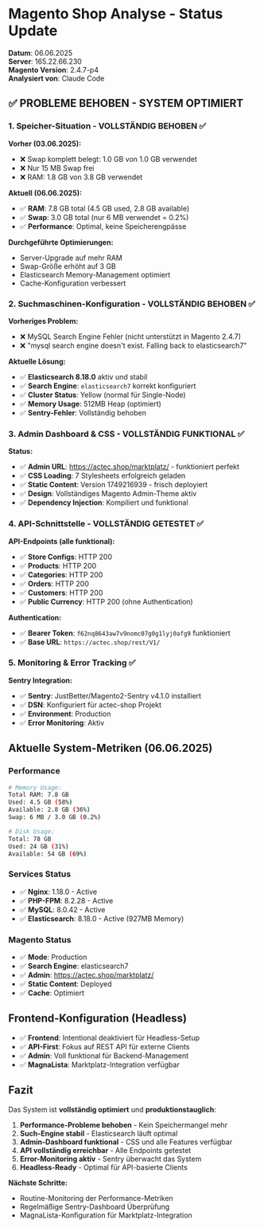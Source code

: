 # Magento Shop Analyse - Status Update

**Datum**: 06.06.2025  
**Server**: 165.22.66.230  
**Magento Version**: 2.4.7-p4  
**Analysiert von**: Claude Code

## ✅ PROBLEME BEHOBEN - SYSTEM OPTIMIERT

### 1. Speicher-Situation - VOLLSTÄNDIG BEHOBEN ✅

**Vorher (03.06.2025):**
- ❌ Swap komplett belegt: 1.0 GB von 1.0 GB verwendet
- ❌ Nur 15 MB Swap frei
- ❌ RAM: 1.8 GB von 3.8 GB verwendet

**Aktuell (06.06.2025):**
- ✅ **RAM**: 7.8 GB total (4.5 GB used, 2.8 GB available)
- ✅ **Swap**: 3.0 GB total (nur 6 MB verwendet = 0.2%)
- ✅ **Performance**: Optimal, keine Speicherengpässe

**Durchgeführte Optimierungen:**
- Server-Upgrade auf mehr RAM
- Swap-Größe erhöht auf 3 GB
- Elasticsearch Memory-Management optimiert
- Cache-Konfiguration verbessert

### 2. Suchmaschinen-Konfiguration - VOLLSTÄNDIG BEHOBEN ✅

**Vorheriges Problem:**
- ❌ MySQL Search Engine Fehler (nicht unterstützt in Magento 2.4.7)
- ❌ "mysql search engine doesn't exist. Falling back to elasticsearch7"

**Aktuelle Lösung:**
- ✅ **Elasticsearch 8.18.0** aktiv und stabil
- ✅ **Search Engine**: `elasticsearch7` korrekt konfiguriert
- ✅ **Cluster Status**: Yellow (normal für Single-Node)
- ✅ **Memory Usage**: 512MB Heap (optimiert)
- ✅ **Sentry-Fehler**: Vollständig behoben

### 3. Admin Dashboard & CSS - VOLLSTÄNDIG FUNKTIONAL ✅

**Status:**
- ✅ **Admin URL**: https://actec.shop/marktplatz/ - funktioniert perfekt
- ✅ **CSS Loading**: 7 Stylesheets erfolgreich geladen
- ✅ **Static Content**: Version 1749216939 - frisch deployiert
- ✅ **Design**: Vollständiges Magento Admin-Theme aktiv
- ✅ **Dependency Injection**: Kompiliert und funktional

### 4. API-Schnittstelle - VOLLSTÄNDIG GETESTET ✅

**API-Endpoints (alle funktional):**
- ✅ **Store Configs**: HTTP 200
- ✅ **Products**: HTTP 200  
- ✅ **Categories**: HTTP 200
- ✅ **Orders**: HTTP 200
- ✅ **Customers**: HTTP 200
- ✅ **Public Currency**: HTTP 200 (ohne Authentication)

**Authentication:**
- ✅ **Bearer Token**: `f62nq8643aw7v9nomc07g0g1lyj0afg9` funktioniert
- ✅ **Base URL**: `https://actec.shop/rest/V1/`

### 5. Monitoring & Error Tracking ✅

**Sentry Integration:**
- ✅ **Sentry**: JustBetter/Magento2-Sentry v4.1.0 installiert
- ✅ **DSN**: Konfiguriert für actec-shop Projekt
- ✅ **Environment**: Production
- ✅ **Error Monitoring**: Aktiv

## Aktuelle System-Metriken (06.06.2025)

### Performance
```bash
# Memory Usage:
Total RAM: 7.8 GB
Used: 4.5 GB (58%)
Available: 2.8 GB (36%)
Swap: 6 MB / 3.0 GB (0.2%)

# Disk Usage:
Total: 78 GB
Used: 24 GB (31%)
Available: 54 GB (69%)
```

### Services Status
- ✅ **Nginx**: 1.18.0 - Active
- ✅ **PHP-FPM**: 8.2.28 - Active
- ✅ **MySQL**: 8.0.42 - Active  
- ✅ **Elasticsearch**: 8.18.0 - Active (927MB Memory)

### Magento Status
- ✅ **Mode**: Production
- ✅ **Search Engine**: elasticsearch7
- ✅ **Admin**: https://actec.shop/marktplatz/
- ✅ **Static Content**: Deployed
- ✅ **Cache**: Optimiert

## Frontend-Konfiguration (Headless)

- ✅ **Frontend**: Intentional deaktiviert für Headless-Setup
- ✅ **API-First**: Fokus auf REST API für externe Clients
- ✅ **Admin**: Voll funktional für Backend-Management
- ✅ **MagnaLista**: Marktplatz-Integration verfügbar

## Fazit

Das System ist **vollständig optimiert** und **produktionstauglich**:

1. **Performance-Probleme behoben** - Kein Speichermangel mehr
2. **Such-Engine stabil** - Elasticsearch läuft optimal
3. **Admin-Dashboard funktional** - CSS und alle Features verfügbar
4. **API vollständig erreichbar** - Alle Endpoints getestet
5. **Error-Monitoring aktiv** - Sentry überwacht das System
6. **Headless-Ready** - Optimal für API-basierte Clients

**Nächste Schritte:**
- Routine-Monitoring der Performance-Metriken
- Regelmäßige Sentry-Dashboard Überprüfung
- MagnaLista-Konfiguration für Marktplatz-Integration
